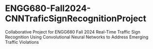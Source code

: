 # ENGG680-Fall2024-CNNTraficSignRecognitionProject
Collaborative Project for ENGG680 Fall 2024 
Real-Time Traffic Sign Recognition Using Convolutional Neural Networks to Address Emerging Traffic Violations
